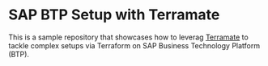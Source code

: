 # SAP BTP Setup with Terramate

This is a sample repository that showcases how to leverag [Terramate](https://terramate.io/) to tackle complex setups via Terraform on SAP Business Technology Platform (BTP).